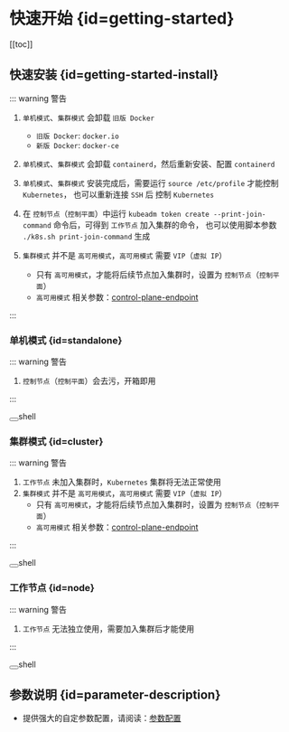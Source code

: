 # 快速开始 {id=getting-started}

[[toc]]

## 快速安装 {id=getting-started-install}

::: warning 警告

1. `单机模式`、`集群模式` 会卸载 `旧版 Docker`
    - `旧版 Docker`: `docker.io`
    - `新版 Docker`: `docker-ce`

2. `单机模式`、`集群模式` 会卸载 `containerd`，然后重新安装、配置 `containerd`

3. `单机模式`、`集群模式` 安装完成后，需要运行 `source /etc/profile` 才能控制 `Kubernetes`，
   也可以重新连接 `SSH` 后 控制 `Kubernetes`

4. 在 `控制节点`（`控制平面`）中运行 `kubeadm token create --print-join-command` 命令后，可得到 `工作节点` 加入集群的命令，
   也可以使用脚本参数 `./k8s.sh print-join-command` 生成

5. `集群模式` 并不是 `高可用模式`，`高可用模式` 需要 `VIP`（`虚拟 IP`）
   - 只有 `高可用模式`，才能将后续节点加入集群时，设置为 `控制节点`（`控制平面`）
   - `高可用模式` 相关参数：[control-plane-endpoint](config.md#control-plane-endpoint)

:::

### 单机模式 {id=standalone}

::: warning 警告

1. `控制节点`（`控制平面`）会去污，开箱即用

:::

<el-select v-model="source" size="large" style="width: 240px; margin-top: 20px;">
    <el-option v-for="item in sources" :key="item.value" :label="item.label" :value="item.value" />
</el-select>

<div class="language-shell vp-adaptive-theme">
  <button title="Copy Code" class="copy"></button><span class="lang">shell</span>
  <div id="standalone-code"></div>
</div>

### 集群模式 {id=cluster}

::: warning 警告

1. `工作节点` 未加入集群时，`Kubernetes` 集群将无法正常使用
2. `集群模式` 并不是 `高可用模式`，`高可用模式` 需要 `VIP`（`虚拟 IP`）
    - 只有 `高可用模式`，才能将后续节点加入集群时，设置为 `控制节点`（`控制平面`）
    - `高可用模式` 相关参数：[control-plane-endpoint](config.md#control-plane-endpoint)

:::

<el-select v-model="source" size="large" style="width: 240px; margin-top: 20px;">
    <el-option v-for="item in sources" :key="item.value" :label="item.label" :value="item.value" />
</el-select>

<div class="language-shell vp-adaptive-theme">
  <button title="Copy Code" class="copy"></button><span class="lang">shell</span>
  <div id="cluster-code"></div>
</div>

### 工作节点 {id=node}

::: warning 警告

1. `工作节点` 无法独立使用，需要加入集群后才能使用

:::

<el-select v-model="source" size="large" style="width: 240px; margin-top: 20px;">
    <el-option v-for="item in sources" :key="item.value" :label="item.label" :value="item.value" />
</el-select>

<div class="language-shell vp-adaptive-theme">
  <button title="Copy Code" class="copy"></button><span class="lang">shell</span>
  <div id="node-code"></div>
</div>

## 参数说明 {id=parameter-description}

- 提供强大的自定参数配置，请阅读：[参数配置](config.md)

<script lang="ts" setup>
import { ref, onMounted, watch } from 'vue'
import markdownit from 'markdown-it'
import { ElSelect, ElOption } from 'element-plus'

import 'element-plus/dist/index.css'

const md = markdownit()

const source = ref('https://k8s-sh.xuxiaowei.com.cn/k8s.sh')

const sources = [
  {
    value: 'https://k8s-sh.xuxiaowei.com.cn/k8s.sh',
    label: 'k8s-sh.xuxiaowei.com.cn',
  },
  {
    value: 'https://gitlab.xuxiaowei.com.cn/xuxiaowei-com-cn/k8s.sh/-/raw/SNAPSHOT/2.0.0/k8s.sh',
    label: 'gitlab.xuxiaowei.com.cn',
  },
  {
    value: 'https://gitee.com/xuxiaowei-com-cn/k8s.sh/raw/SNAPSHOT/2.0.0/k8s.sh',
    label: 'gitee.com',
  },
  {
    value: 'https://raw.githubusercontent.com/xuxiaowei-com-cn/k8s.sh/refs/heads/SNAPSHOT/2.0.0/k8s.sh',
    label: 'github.com',
  }
]

const command = function () {

  const standaloneResult = md.render(`
    curl -k -o k8s.sh ${source.value}
    chmod +x k8s.sh
    sudo ./k8s.sh standalone
    
    # 等效命令
    # sudo ./k8s.sh swap-off curl ca-certificates firewalld-stop selinux-disabled bash-completion docker-repo containerd-install containerd-config kubernetes-repo kubernetes-install kubernetes-images-pull kubernetes-config kubernetes-init helm-install kubernetes-init-node-name=k8s-1 calico-install kubernetes-taint ingress-nginx-install ingress-nginx-host-network metrics-server-install enable-shell-autocompletion print-join-command kubernetes-init-congrats
  `, { lang: 'shell' })

  const clusterResult = md.render(`
    curl -k -o k8s.sh ${source.value}
    chmod +x k8s.sh
    sudo ./k8s.sh cluster
    
    # 等效命令
    # sudo ./k8s.sh swap-off curl ca-certificates firewalld-stop selinux-disabled bash-completion docker-repo containerd-install containerd-config kubernetes-repo kubernetes-install kubernetes-images-pull kubernetes-config kubernetes-init helm-install kubernetes-init-node-name=k8s-1 calico-install ingress-nginx-install ingress-nginx-host-network metrics-server-install enable-shell-autocompletion print-join-command kubernetes-init-congrats
  `, { lang: 'shell' })

  const nodeResult = md.render(`
    curl -k -o k8s.sh ${source.value}
    chmod +x k8s.sh
    sudo ./k8s.sh node
    
    # 等效命令
    # sudo ./k8s.sh swap-off curl ca-certificates firewalld-stop selinux-disabled bash-completion docker-repo containerd-install containerd-config kubernetes-repo kubernetes-install kubernetes-images-pull kubernetes-config
  `, { lang: 'shell' })

  document.getElementById('standalone-code').innerHTML = standaloneResult
  document.getElementById('cluster-code').innerHTML = clusterResult
  document.getElementById('node-code').innerHTML = nodeResult
}

onMounted(async () => {
  command()
})

watch(() => [ source.value ], () => {
  command()
})
</script>